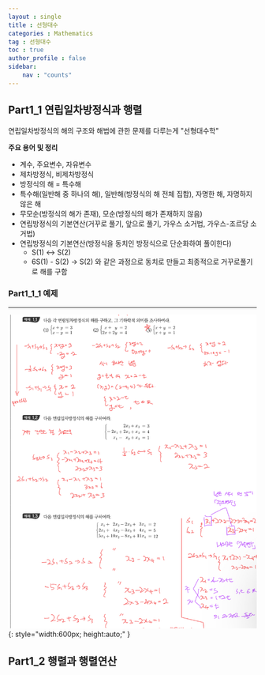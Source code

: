```yaml
---
layout : single
title : 선형대수
categories : Mathematics
tag : 선형대수
toc : true
author_profile : false
sidebar:
    nav : "counts"
---
```

## Part1_1 연립일차방정식과 행렬
연립일차방정식의 해의 구조와 해법에 관한 문제를 다루는게 "선형대수학"  
  
**주요 용어 및 정리**
- 계수, 주요변수, 자유변수
- 제차방정식, 비제차방정식
- 방정식의 해 = 특수해
- 특수해(일반해 중 하나의 해), 일반해(방정식의 해 전체 집합), 자명한 해, 자명하지 않은 해
- 무모순(방정식의 해가 존재), 모순(방정식의 해가 존재하지 않음)
- 연립방정식의 기본연산(거꾸로 풀기, 앞으로 풀기, 가우스 소거법, 가우스-조르당 소거법)
- 연립방정식의 기본연산(방정식을 동치인 방정식으로 단순화하여 풀이한다)
    - S(1) <-> S(2)
    - 6S(1) - S(2) -> S(2) 와 같은 과정으로 동치로 만들고 최종적으로 거꾸로풀기로 해를 구함 

### Part1_1_1 예제
---
![연립방정식 예제](/images/p1_1.jpeg){: style="width:600px; height:auto;" }


## Part1_2 행렬과 행렬연산
